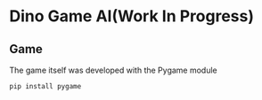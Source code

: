 # Dino Game AI(Work In Progress) #
## Game ##
The game itself was developed with the Pygame module
```bash
pip install pygame

